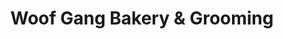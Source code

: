 ---
title: "Woof Gang Bakery & Grooming"
url: /raleigh/woof-gang-bakery-und-grooming/
shop: Tiere
---